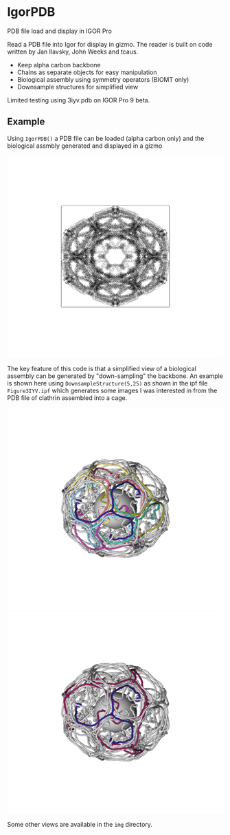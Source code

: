 # IgorPDB

PDB file load and display in IGOR Pro

Read a PDB file into Igor for display in gizmo. The reader is built on code written by Jan Ilavsky, John Weeks and tcaus.

- Keep alpha carbon backbone
- Chains as separate objects for easy manipulation
- Biological assembly using symmetry operators (BIOMT only)
- Downsample structures for simplified view

Limited testing using 3iyv.pdb on IGOR Pro 9 beta.

## Example

Using `IgorPDB()` a PDB file can be loaded (alpha carbon only) and the biological assmbly generated and displayed in a gizmo

![img](img/p_pdb3iyv0_basic.png?raw=true "image")

The key feature of this code is that a simplified view of a biological assembly can be generated by "down-sampling" the backbone. An example is shown here using `DownsampleStructure(5,25)` as shown in the ipf file `Figure3IYV.ipf` which generates some images I was interested in from the PDB file of clathrin assembled into a cage.

![img](img/p_pdb3iyv0.png?raw=true "image")
![img](img/p_pdb3iyv1.png?raw=true "image")

Some other views are available in the `img` directory.